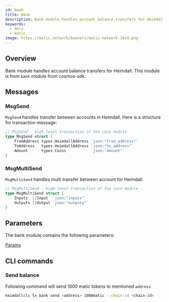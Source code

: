 ```yaml
---
id: bank
title: Bank
description: Bank module handles account balance transfers for Heimdall. This module is from `bank` module from cosmos-sdk.
keywords:
  - docs
  - matic
image: https://matic.network/banners/matic-network-16x9.png 
---
```

## Overview

Bank module handles account balance transfers for Heimdall. This module is from `bank` module from cosmos-sdk.

## Messages

### MsgSend

`MsgSend` handles transfer between accounts in Heimdall. Here is a structure for transaction message:

```go
// MsgSend - high-level transaction of the coin module
type MsgSend struct {
	FromAddress types.HeimdallAddress `json:"from_address"`
	ToAddress   types.HeimdallAddress `json:"to_address"`
	Amount      types.Coins           `json:"amount"`
}
```

### MsgMultiSend

`MsgMultiSend` handles multi transfer between account for Heimdall.

```go
// MsgMultiSend - high-level transaction of the coin module
type MsgMultiSend struct {
	Inputs  []Input  `json:"inputs"`
	Outputs []Output `json:"outputs"`
}
```

## **Parameters**

The bank module contains the following parameters:

[Params](https://www.notion.so/9c2ec6793f34463e89cee1e658ebb55d)

## CLI commands

### Send balance

Following command will send 1000 matic tokens to mentioned `address`

```bash
heimdallcli tx bank send <address> 1000matic --chain-id <chain-id>
```